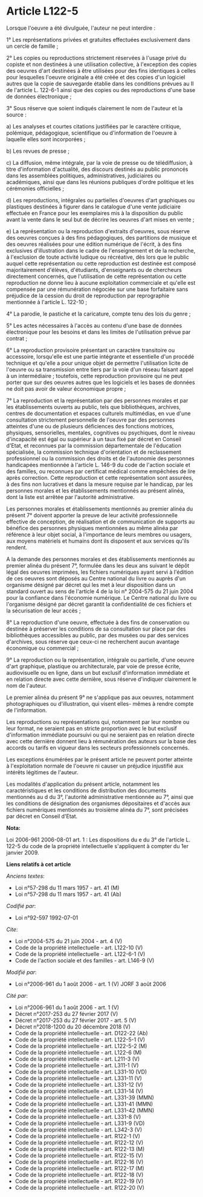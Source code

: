 # Article L122-5

Lorsque l'oeuvre a été divulguée, l'auteur ne peut interdire : 

1° Les représentations privées et gratuites effectuées exclusivement dans un cercle de famille ; 

2° Les copies ou reproductions strictement réservées à l'usage privé du copiste et non destinées à une utilisation
collective, à l'exception des copies des oeuvres d'art destinées à être utilisées pour des fins identiques à celles pour
lesquelles l'oeuvre originale a été créée et des copies d'un logiciel autres que la copie de sauvegarde établie dans les
conditions prévues au II de l'article L. 122-6-1 ainsi que des copies ou des reproductions d'une base de données
électronique ; 

3° Sous réserve que soient indiqués clairement le nom de l'auteur et la source : 

a) Les analyses et courtes citations justifiées par le caractère critique, polémique, pédagogique, scientifique ou
d'information de l'oeuvre à laquelle elles sont incorporées ; 

b) Les revues de presse ; 

c) La diffusion, même intégrale, par la voie de presse ou de télédiffusion, à titre d'information d'actualité, des discours
destinés au public prononcés dans les assemblées politiques, administratives, judiciaires ou académiques, ainsi que dans les
réunions publiques d'ordre politique et les cérémonies officielles ; 

d) Les reproductions, intégrales ou partielles d'oeuvres d'art graphiques ou plastiques destinées à figurer dans le catalogue
d'une vente judiciaire effectuée en France pour les exemplaires mis à la disposition du public avant la vente dans le seul
but de décrire les oeuvres d'art mises en vente ; 

e) La représentation ou la reproduction d'extraits d'oeuvres, sous réserve des oeuvres conçues à des fins pédagogiques, des
partitions de musique et des oeuvres réalisées pour une édition numérique de l'écrit, à des fins exclusives d'illustration
dans le cadre de l'enseignement et de la recherche, à l'exclusion de toute activité ludique ou récréative, dès lors que le
public auquel cette représentation ou cette reproduction est destinée est composé majoritairement d'élèves, d'étudiants,
d'enseignants ou de chercheurs directement concernés, que l'utilisation de cette représentation ou cette reproduction ne
donne lieu à aucune exploitation commerciale et qu'elle est compensée par une rémunération négociée sur une base forfaitaire
sans préjudice de la cession du droit de reproduction par reprographie mentionnée à l'article L. 122-10 ; 

4° La parodie, le pastiche et la caricature, compte tenu des lois du genre ; 

5° Les actes nécessaires à l'accès au contenu d'une base de données électronique pour les besoins et dans les limites de
l'utilisation prévue par contrat ; 

6° La reproduction provisoire présentant un caractère transitoire ou accessoire, lorsqu'elle est une partie intégrante et
essentielle d'un procédé technique et qu'elle a pour unique objet de permettre l'utilisation licite de l'oeuvre ou sa
transmission entre tiers par la voie d'un réseau faisant appel à un intermédiaire ; toutefois, cette reproduction provisoire
qui ne peut porter que sur des oeuvres autres que les logiciels et les bases de données ne doit pas avoir de valeur
économique propre ; 

7° La reproduction et la représentation par des personnes morales et par les établissements ouverts au public, tels que
bibliothèques, archives, centres de documentation et espaces culturels multimédias, en vue d'une consultation strictement
personnelle de l'oeuvre par des personnes atteintes d'une ou de plusieurs déficiences des fonctions motrices, physiques,
sensorielles, mentales, cognitives ou psychiques, dont le niveau d'incapacité est égal ou supérieur à un taux fixé par décret
en Conseil d'Etat, et reconnues par la commission départementale de l'éducation spécialisée, la commission technique
d'orientation et de reclassement professionnel ou la commission des droits et de l'autonomie des personnes handicapées
mentionnée à l'article L. 146-9 du code de l'action sociale et des familles, ou reconnues par certificat médical comme
empêchées de lire après correction. Cette reproduction et cette représentation sont assurées, à des fins non lucratives et
dans la mesure requise par le handicap, par les personnes morales et les établissements mentionnés au présent alinéa, dont la
liste est arrêtée par l'autorité administrative. 

Les personnes morales et établissements mentionnés au premier alinéa du présent 7° doivent apporter la preuve de leur
activité professionnelle effective de conception, de réalisation et de communication de supports au bénéfice des personnes
physiques mentionnées au même alinéa par référence à leur objet social, à l'importance de leurs membres ou usagers, aux
moyens matériels et humains dont ils disposent et aux services qu'ils rendent. 

A la demande des personnes morales et des établissements mentionnés au premier alinéa du présent 7°, formulée dans les deux
ans suivant le dépôt légal des oeuvres imprimées, les fichiers numériques ayant servi à l'édition de ces oeuvres sont déposés
au Centre national du livre ou auprès d'un organisme désigné par décret qui les met à leur disposition dans un standard
ouvert au sens de l'article 4 de la loi n° 2004-575 du 21 juin 2004 pour la confiance dans l'économie numérique. Le Centre
national du livre ou l'organisme désigné par décret garantit la confidentialité de ces fichiers et la sécurisation de leur
accès ; 

8° La reproduction d'une oeuvre, effectuée à des fins de conservation ou destinée à préserver les conditions de sa
consultation sur place par des bibliothèques accessibles au public, par des musées ou par des services d'archives, sous
réserve que ceux-ci ne recherchent aucun avantage économique ou commercial ; 

9° La reproduction ou la représentation, intégrale ou partielle, d'une oeuvre d'art graphique, plastique ou architecturale,
par voie de presse écrite, audiovisuelle ou en ligne, dans un but exclusif d'information immédiate et en relation directe
avec cette dernière, sous réserve d'indiquer clairement le nom de l'auteur. 

Le premier alinéa du présent 9° ne s'applique pas aux oeuvres, notamment photographiques ou d'illustration, qui visent elles-
mêmes à rendre compte de l'information. 

Les reproductions ou représentations qui, notamment par leur nombre ou leur format, ne seraient pas en stricte proportion
avec le but exclusif d'information immédiate poursuivi ou qui ne seraient pas en relation directe avec cette dernière donnent
lieu à rémunération des auteurs sur la base des accords ou tarifs en vigueur dans les secteurs professionnels concernés. 

Les exceptions énumérées par le présent article ne peuvent porter atteinte à l'exploitation normale de l'oeuvre ni causer un
préjudice injustifié aux intérêts légitimes de l'auteur. 

Les modalités d'application du présent article, notamment les caractéristiques et les conditions de distribution des
documents mentionnés au d du 3°, l'autorité administrative mentionnée au 7°, ainsi que les conditions de désignation des
organismes dépositaires et d'accès aux fichiers numériques mentionnés au troisième alinéa du 7°, sont précisées par décret en
Conseil d'Etat.

**Nota:**

Loi 2006-961 2006-08-01 art. 1 : Les dispositions du e du 3° de l'article L. 122-5 du code de la propriété intellectuelle
s'appliquent à compter du 1er janvier 2009.

**Liens relatifs à cet article**

_Anciens textes_:

  - Loi n°57-298 du 11 mars 1957 - art. 41 (M)
  - Loi n°57-298 du 11 mars 1957 - art. 41 (Ab)

_Codifié par_:

  - Loi n°92-597 1992-07-01

_Cite_:

  - Loi n°2004-575 du 21 juin 2004 - art. 4 (V)
  - Code de la propriété intellectuelle - art. L122-10 (V)
  - Code de la propriété intellectuelle - art. L122-6-1 (V)
  - Code de l'action sociale et des familles - art. L146-9 (V)

_Modifié par_:

  - Loi n°2006-961 du 1 août 2006 - art. 1 (V) JORF 3 août 2006

_Cité par_:

  - Loi n°2006-961 du 1 août 2006 - art. 1 (V)
  - Décret n°2017-253 du 27 février 2017 (V)
  - Décret n°2017-253 du 27 février 2017 - art. 5 (V)
  - Décret n°2018-1200 du 20 décembre 2018 (V)
  - Code de la propriété intellectuelle - art. D122-22 (Ab)
  - Code de la propriété intellectuelle - art. L122-5-1 (V)
  - Code de la propriété intellectuelle - art. L122-5-2 (M)
  - Code de la propriété intellectuelle - art. L122-6 (M)
  - Code de la propriété intellectuelle - art. L211-3 (V)
  - Code de la propriété intellectuelle - art. L311-1 (V)
  - Code de la propriété intellectuelle - art. L331-10 (VD)
  - Code de la propriété intellectuelle - art. L331-11 (V)
  - Code de la propriété intellectuelle - art. L331-12 (V)
  - Code de la propriété intellectuelle - art. L331-14 (V)
  - Code de la propriété intellectuelle - art. L331-39 (MMN)
  - Code de la propriété intellectuelle - art. L331-41 (MMN)
  - Code de la propriété intellectuelle - art. L331-42 (MMN)
  - Code de la propriété intellectuelle - art. L331-8 (V)
  - Code de la propriété intellectuelle - art. L331-9 (VD)
  - Code de la propriété intellectuelle - art. L342-3 (V)
  - Code de la propriété intellectuelle - art. R122-1 (V)
  - Code de la propriété intellectuelle - art. R122-12 (V)
  - Code de la propriété intellectuelle - art. R122-13 (M)
  - Code de la propriété intellectuelle - art. R122-15 (V)
  - Code de la propriété intellectuelle - art. R122-16 (V)
  - Code de la propriété intellectuelle - art. R122-17 (M)
  - Code de la propriété intellectuelle - art. R122-18 (V)
  - Code de la propriété intellectuelle - art. R122-19 (V)
  - Code de la propriété intellectuelle - art. R122-20 (V)

